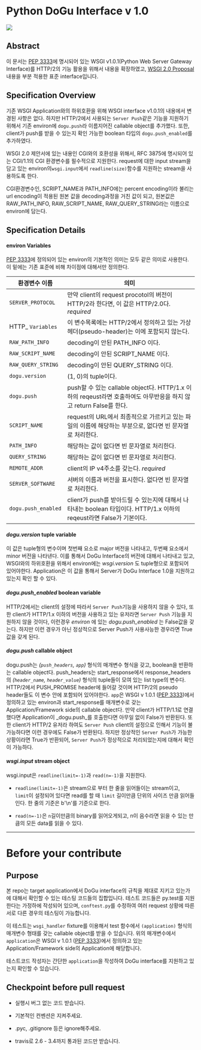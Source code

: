 # Python DoGu Interface v 1.0

![](https://travis-ci.org/SomaSoma/dogu-interface.svg?branch=master)

## Abstract

이 문서는 [PEP 3333](https://www.python.org/dev/peps/pep-3333/)에 명시되어 있는 WSGI v1.0.1(Python Web Server Gateway Interface)를 HTTP/2의 기능 활용을 위해서 내용을 확장하였고, [WSGI 2.0 Proposal](http://wsgi.readthedocs.org/en/latest/proposals-2.0.html) 내용을 부분 적용한 표준 interface입니다.

## Specification Overview

기존 WSGI Application와의 하위호환을 위해 WSGI interface v1.0.1의 내용에서 변경된 사항은 없다. 하지만 HTTP/2에서 사용되는 ```Server Push```같은 기능을 지원하기 위해서 기존 environ에 ```dogu.push```라 이름지어진 callable object를 추가했다. 또한, client가 push를 받을 수 있는지 확인 가능한 boolean 타입의 ```dogu.push_enabled```를 추가하였다.

WSGI 2.0 제안서에 있는 내용인 CGI와의 호환성을 위해서, RFC 3875에 명시되어 있는 CGI/1.1의 CGI 환경변수를 필수적으로 지원한다. request에 대한 input stream을 담고 있는 environ의```wsgi.input```에서 ```readline(size)```함수를 지원하는 stream을 사용하도록 한다.

CGI환경변수인, SCRIPT_NAME과 PATH_INFO에는 percent encoding이라 불리는 url encoding이 적용된 원본 값을 decoding과정을 거친 값이 되고, 원본값은 RAW_PATH_INFO, RAW_SCRIPT_NAME, RAW_QUERY_STRING라는 이름으로 environ에 담는다.

## Specification Details

#### environ Variables

[PEP 3333](https://www.python.org/dev/peps/pep-3333/)에 정의되어 있는 environ의 기본적인 의미는 모두 같은 의미로 사용한다. 이 밑에는 기존 표준에 비해 차이점에 대해서만 정의한다.

| 환경변수 이름  | 의미				     |
|------------------|-----------------------------|
| `SERVER_PROTOCOL` | 만약 client의 request procotol의 버전이 HTTP/2라 한다면, 이 값은 HTTP/2.0다. *required* |
| HTTP_ ```Variables``` | 이 변수목록에는 HTTP/2에서 정의하고 있는 가상헤더(pseudo-header)는 이에 포함되지 않는다. |
| `RAW_PATH_INFO` | decoding이 안된 PATH_INFO 이다. |
| `RAW_SCRIPT_NAME` | decoding이 안된 SCRIPT_NAME 이다. |
| `RAW_QUERY_STRING` | decoding이 안된 QUERY_STRING 이다. |
| `dogu.version` | (1, 0)의 tuple이다. |
| `dogu.push` | push할 수 있는 callable object다. HTTP/1.x 이하의  reqeust라면 호출하여도 아무반응을 하지 않고 return False를 한다. |
| `SCRIPT_NAME` | request의 URL에서 최종적으로 가르키고 있는 파일의 이름에 해당하는 부분으로, 없다면 빈 문자열로 처리한다.  |
| `PATH_INFO` | 해당하는 값이 없다면 빈 문자열로 처리한다. | 
| `QUERY_STRING` | 해당하는 값이 없다면 빈 문자열로 처리한다. | 
| `REMOTE_ADDR` | client의 IP v4주소를 갖는다. *required* |
| `SERVER_SOFTWARE` | 서버의 이름과 버전을 표시한다. 없다면 빈 문자열로 처리한다. |
| `dogu.push_enabled` | client가 push를 받아드릴 수 있는지에 대해서 나타내는 boolean 타입이다. HTTP/1.x 이하의 reqeust라면 False가 기본이다. |

#### _dogu.version_ tuple variable

이 값은 tuple형의 변수이며 첫번째 요소로 major 버전을 나타내고, 두번째 요소에서 minor 버전을 나타낸다. 이를 통해서 DoGu Interface의 버전에 대해서 나타내고 있고, WSGI와의 하위호환을 위해서 environ에는  _wsgi.version_ 도 tuple형으로 포함되어 있어야한다. Application은 이 값을 통해서 Server가 DoGu Interface 1.0을 지원하고 있는지 확인 할 수 있다.

#### _dogu.push_enabled_ boolean variable

HTTP/2에서는 client의 설정에 따라서 `Server Push`기능을 사용하지 않을 수 있다, 또한 client가 HTTP/1.x 이하의 버전을 사용하고 있는 유저라면 `Server Push` 기능을 지원하지 않을 것이다, 이런경우 _environ_ 에 있는 _dogu.push_enabled_ 는 False값을 갖는다. 하지만 이런 경우가 아닌 정상적으로 Server Push가 사용사능한 경우라면 True값을 갖게 된다.

#### _dogu.push_ callable object

dogu.push는 _(`push_headers`, `app`)_ 형식의 매개변수 형식을 갖고, boolean을 반환하는 callable object다. push_headers는 start_response에서 response_headers의  _(`header_name`, `header_value`)_ 형식의 tuple들이 모여 있는 list type의 변수다. HTTP/2에서 PUSH_PROMISE header에 들어갈 것이며 HTTP/2의 pseudo header들도 이 변수 안에 포함되어 있어야한다. `app`은 WSGI v 1.0.1 ([PEP 3333](https://www.python.org/dev/peps/pep-3333/))에서 정의하고 있는 environ과 start_response를 매개변수로 갖는 Application/Framework side의 callable object다. 만약 client가 HTTP/1.1로 연결했다면 Application이 _dogu.push_를 호출한다면 아무일 없이 False가 반환된다. 또한 client가 HTTP/2 유저라 하여도 `Server Push` client의 설정으로 인해서 기능이 불가능하다면 이런 경우에도 False가 반환된다. 하지만 정상적인 `Server Push`가 가능한 상황이라면 True가 반환되어, `Server Push`가 정상적으로 처리되었는지에 대해서 확인이 가능하다.

#### _wsgi.input_ stream object

wsgi.input은 ```readline(limit=-1)```과 ```read(n=-1)```을 지원한다.

* ```readline(limit=-1)```은 stream으로 부터 한 줄을 읽어들이는 stream이고, `limit`이 설정되어 있다면 read를 할 때 `limit` 길이만큼 단위의 사이즈 만큼 읽어들인다. 한 줄의 기준은 b'\n'를 기준으로 한다.

* ```read(n=-1)```은 `n`길이만큼의 binary를 읽어오게되고, n이 음수라면 읽을 수 있는 만큼의 모든 data를 읽을 수 있다.

----

# Before your contribute

## Purpose

본 repo는 target application에서 DoGu interface의 규칙을 제대로 지키고 있는가에 대해서 확인할 수 있는 테스팅 코드들의 집합입니다. 테스트 코드들은 py.test를 지원한다는 가정하에 작성되어 있으며, `conftest.py`를 수정하여 여러 request 상황에 따른 서로 다른 경우의 테스팅이 가능합니다.

이 테스트는 `wsgi_handler` fixture를 이용해서 test 함수에서 `(application)` 형식의 매개변수 형태를 갖는 callable object를 받을 수 있습니다. 위의 매개변수에서 `application`은 WSGI v 1.0.1 ([PEP 3333](https://www.python.org/dev/peps/pep-3333/))에서 정의하고 있는 Application/Framework side의 Application에 해당합니다.

테스트코드 작성자는 간단한 `application`을 작성하여 DoGu interface를 지원하고 있는지 확인할 수 있습니다.

## Checkpoint before pull request

* 실행시 버그 없는 코드 받습니다.

* 기본적인 컨벤션은 지켜주세요.

* .pyc, .gitignore 등은 ignore해주세요.

* travis로 2.6 - 3.4까지 통과된 코드만 받습니다.
